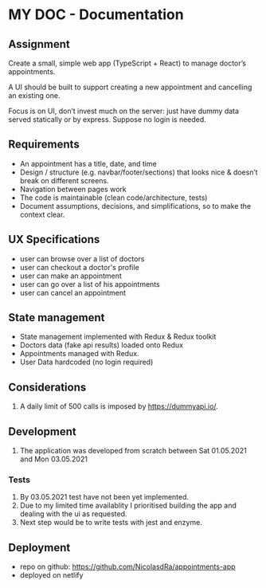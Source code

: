 # MY DOC - Documentation

## Assignment
Create a small, simple web app (TypeScript + React) to manage doctor’s appointments.

A UI should be built to support creating a new appointment and cancelling an existing one.

Focus is on UI, don’t invest much on the server: just have dummy data served statically or by express. Suppose no login is needed.

## Requirements 
* An appointment has a title, date, and time
* Design / structure (e.g. navbar/footer/sections) that looks nice & doesn’t break on different screens.
* Navigation between pages work
* The code is maintainable (clean code/architecture, tests)
* Document assumptions, decisions, and simplifications, so to make the context clear.


## UX Specifications
* user can browse over a list of doctors
* user can checkout a doctor's profile
* user can make an appointment
* user can go over a list of his appointments
* user can cancel an appointment

## State management
* State management implemented with Redux & Redux toolkit
* Doctors data (fake api results) loaded onto Redux
* Appointments managed with Redux.
* User Data hardcoded (no login required)

## Considerations 
1.  A daily limit of 500 calls is imposed by https://dummyapi.io/.

## Development
1. The application was developed from scratch between Sat 01.05.2021 and Mon 03.05.2021

### Tests
1.  By 03.05.2021 test have not been yet implemented. 
2.  Due to my limited time availablity I prioritised building the app and dealing with the ui as requested.
3.  Next step would be to write tests with jest and enzyme.

## Deployment
* repo on github: https://github.com/NicolasdRa/appointments-app
* deployed on netlify
